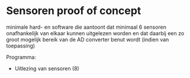 # Sensoren proof of concept

minimale hard- en software die aantoont dat minimaal 6 sensoren onafhankelijk van elkaar kunnen uitgelezen worden en dat daarbij een zo groot mogelijk bereik van de AD converter benut wordt (indien van toepassing)

Programma:
- Uitlezing van sensoren (8)
